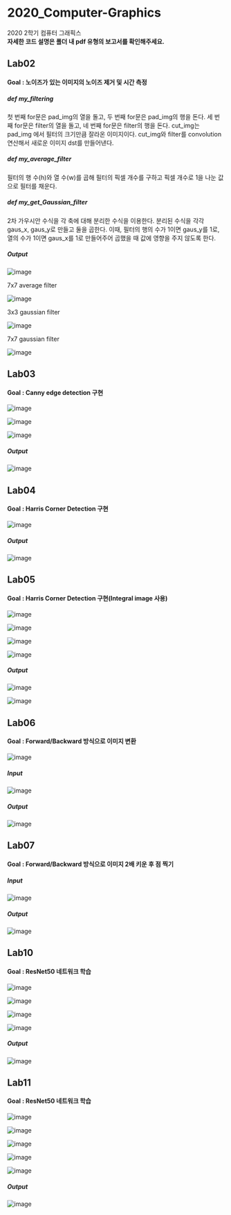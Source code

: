 # 2020_Computer-Graphics
2020 2학기 컴퓨터 그래픽스<br>
<b>자세한 코드 설명은 폴더 내 pdf 유형의 보고서를 확인해주세요.</b>

<h2>Lab02</h2>
<h4>Goal : 노이즈가 있는 이미지의 노이즈 제거 및 시간 측정</h4>
<h5>def my_filtering</h5>
첫 번째 for문은 pad_img의 열을 돌고, 두 번째 for문은 pad_img의 행을 돈다. 세 번째 for문은 filter의 열을 돌고, 네 번째 for문은 filter의 행을 돈다. cut_img는 pad_img
에서 필터의 크기만큼 잘라온 이미지이다. cut_img와 filter를 convolution 연산해서 새로운 이미지 dst를 만들어낸다.
<br>
<h5>def my_average_filter</h5>
필터의 행 수(h)와 열 수(w)를 곱해 필터의 픽셀 개수를 구하고 픽셀 개수로 1을 나눈 값으로 필터를 채운다.
<br>
<h5>def my_get_Gaussian_filter</h5>
2차 가우시안 수식을 각 축에 대해 분리한 수식을 이용한다. 분리된 수식을 각각 gaus_x, gaus_y로 만들고 둘을 곱한다. 이때, 필터의 행의 수가 1이면 gaus_y를 1로, 열의 수가 1이면 gaus_x를 1로 만들어주어 곱했을 때 값에 영향을 주지 않도록 한다.
<h5>Output</h5>

![image](https://user-images.githubusercontent.com/44043468/119547663-5a412c80-bdd0-11eb-9b94-90b69c740130.png)

7x7 average filter

![image](https://user-images.githubusercontent.com/44043468/119547696-6200d100-bdd0-11eb-87fa-c65325bebe48.png)

3x3 gaussian filter

![image](https://user-images.githubusercontent.com/44043468/119547717-67f6b200-bdd0-11eb-9433-4b67b18202d1.png)

7x7 gaussian filter

![image](https://user-images.githubusercontent.com/44043468/119547910-a2f8e580-bdd0-11eb-8319-99a980addee6.png)


<h2>Lab03</h2>
<h4>Goal : Canny edge detection 구현</h4>

![image](https://user-images.githubusercontent.com/44043468/119548452-303c3a00-bdd1-11eb-8876-83d60a60aa2e.png)

![image](https://user-images.githubusercontent.com/44043468/119548537-4518cd80-bdd1-11eb-9327-f3cf268977b1.png)

![image](https://user-images.githubusercontent.com/44043468/119548582-5235bc80-bdd1-11eb-9f98-55f9f30705f7.png)


<h5>Output</h5>

![image](https://user-images.githubusercontent.com/44043468/119548617-5c57bb00-bdd1-11eb-8fec-307907755d38.png)


<h2>Lab04</h2>
<h4>Goal : Harris Corner Detection 구현</h4>

![image](https://user-images.githubusercontent.com/44043468/119548760-814c2e00-bdd1-11eb-882a-6f58b246c419.png)

<h5>Output</h5>

![image](https://user-images.githubusercontent.com/44043468/119548780-88733c00-bdd1-11eb-81c7-cad55c7fa0fc.png)


<h2>Lab05</h2>
<h4>Goal : Harris Corner Detection 구현(Integral image 사용)</h4>

![image](https://user-images.githubusercontent.com/44043468/119548999-c1abac00-bdd1-11eb-8f08-87146bd82461.png)

![image](https://user-images.githubusercontent.com/44043468/119549025-c83a2380-bdd1-11eb-880b-e049578ab25a.png)

![image](https://user-images.githubusercontent.com/44043468/119549051-cf613180-bdd1-11eb-9a5b-c7b74783d4a5.png)

![image](https://user-images.githubusercontent.com/44043468/119549103-da1bc680-bdd1-11eb-901c-f6a2d1cbe5af.png)

<h5>Output</h5>

![image](https://user-images.githubusercontent.com/44043468/119549181-edc72d00-bdd1-11eb-949f-64884ecf751e.png)

![image](https://user-images.githubusercontent.com/44043468/119549202-f3bd0e00-bdd1-11eb-9a56-74ceb324ead7.png)


<h2>Lab06</h2>
<h4>Goal : Forward/Backward 방식으로 이미지 변환</h4>

![image](https://user-images.githubusercontent.com/44043468/119549516-439bd500-bdd2-11eb-9105-95033d72d3e6.png)

<h5>Input</h5>

![image](https://user-images.githubusercontent.com/44043468/119550916-f456a400-bdd3-11eb-8d7c-ba76d71e0e91.png)


<h5>Output</h5>

![image](https://user-images.githubusercontent.com/44043468/119550961-046e8380-bdd4-11eb-861d-115e7a92f1eb.png)

<h2>Lab07</h2>
<h4>Goal : Forward/Backward 방식으로 이미지 2배 키운 후 점 찍기</h4>

<h5>Input</h5>

![image](https://user-images.githubusercontent.com/44043468/119552026-3af8ce00-bdd5-11eb-97d1-8d54acbf3ad3.png)

<h5>Output</h5>

![image](https://user-images.githubusercontent.com/44043468/119551991-30d6cf80-bdd5-11eb-8162-0341c3e9aeb4.png)


<h2>Lab10</h2>
<h4>Goal : ResNet50 네트워크 학습</h4>

![image](https://user-images.githubusercontent.com/44043468/119552424-8f03b280-bdd5-11eb-946f-9d4615373af0.png)

![image](https://user-images.githubusercontent.com/44043468/119552524-96c35700-bdd5-11eb-8d6a-f30e33add718.png)

![image](https://user-images.githubusercontent.com/44043468/119552576-a5117300-bdd5-11eb-9dd5-b5bb5f972fb6.png)

![image](https://user-images.githubusercontent.com/44043468/119552606-acd11780-bdd5-11eb-8376-778458bcbd28.png)

<h5>Output</h5>

![image](https://user-images.githubusercontent.com/44043468/119552678-beb2ba80-bdd5-11eb-86d6-abbadc412f18.png)


<h2>Lab11</h2>
<h4>Goal : ResNet50 네트워크 학습</h4>

![image](https://user-images.githubusercontent.com/44043468/119552835-f02b8600-bdd5-11eb-9946-f4aa15b67e2d.png)

![image](https://user-images.githubusercontent.com/44043468/119552869-f7529400-bdd5-11eb-8025-2d656336885a.png)

![image](https://user-images.githubusercontent.com/44043468/119552892-fd487500-bdd5-11eb-9390-bd22ab09c2e2.png)

![image](https://user-images.githubusercontent.com/44043468/119552912-03d6ec80-bdd6-11eb-8400-f957b77c7a80.png)

![image](https://user-images.githubusercontent.com/44043468/119552944-0df8eb00-bdd6-11eb-9523-7205d7881e5e.png)

<h5>Output</h5>

![image](https://user-images.githubusercontent.com/44043468/119552994-1bae7080-bdd6-11eb-999e-470ab7a62674.png)







